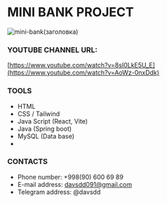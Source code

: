 # MINI BANK PROJECT


![mini-bank(заголовка)](https://github.com/DavlatbekRabbimov/Authentication-react-project/assets/110993036/d9c16a72-0727-497d-b9ac-aad7eade5e9f)
### YOUTUBE CHANNEL URL: 
[https://www.youtube.com/watch?v=8sI0LkE5U_E](https://www.youtube.com/watch?v=AoWz-0nxDdk)

### TOOLS
- HTML
- CSS / Tailwind
- Java Script (React, Vite)
- Java (Spring boot)
- MySQL (Data base)
- 
### CONTACTS
- Phone number: +998(90) 600 69 89
- E-mail address: davsdd091@gmail.com
- Telegram address: @davsdd
